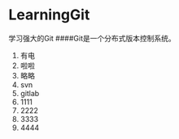 # LearningGit
学习强大的Git
####Git是一个分布式版本控制系统。
1. 有电
2. 啦啦
3. 略略
4. svn
5. gitlab
6. 1111
7. 2222
8. 3333
9. 4444

